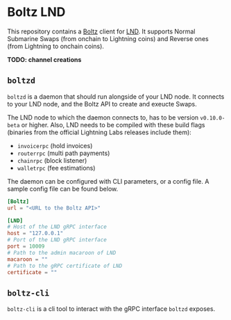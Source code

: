 # Boltz LND

This repository contains a [Boltz](https://boltz.exchange) client for [LND](https://github.com/lightningnetwork/lnd). It supports Normal Submarine Swaps (from onchain to Lightning coins) and Reverse ones (from Lightning to onchain coins).

**TODO: channel creations**

## `boltzd`

`boltzd` is a daemon that should run alongside of your LND node. It connects to your LND node, and the Boltz API to create and exeucte Swaps. 

The LND node to which the daemon connects to, has to be version `v0.10.0-beta` or higher. Also, LND needs to be compiled with these build flags (binaries from the official Lightning Labs releases include them):

- `invoicerpc` (hold invoices)
- `routerrpc` (multi path payments)
- `chainrpc` (block listener)
- `walletrpc` (fee estimations)

The daemon can be configured with CLI parameters, or a config file. A sample config file can be found below.

```toml
[Boltz]
url = "<URL to the Boltz API>"

[LND]
# Host of the LND gRPC interface
host = "127.0.0.1"
# Port of the LND gRPC interface
port = 10009
# Path to the admin macaroon of LND
macaroon = ""
# Path to the gRPC certificate of LND
certificate = ""
```

## `boltz-cli`

`boltz-cli` is a cli tool to interact with the gRPC interface `boltzd` exposes. 